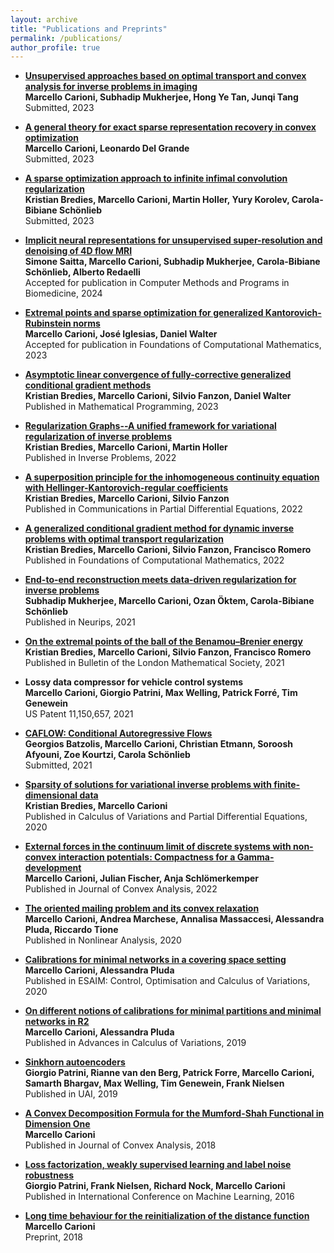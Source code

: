```yaml
---
layout: archive
title: "Publications and Preprints"
permalink: /publications/
author_profile: true
---
```



* <b> [Unsupervised approaches based on optimal transport and convex analysis for inverse problems in imaging](https://arxiv.org/pdf/2311.08972.pdf) </b> <br>
  <b> Marcello Carioni, Subhadip Mukherjee, Hong Ye Tan, Junqi Tang </b><br>
  Submitted, 2023
  
* <b> [A general theory for exact sparse representation recovery in convex optimization](https://arxiv.org/pdf/2311.08072.pdf) </b> <br>
  <b> Marcello Carioni, Leonardo Del Grande </b><br>
  Submitted, 2023
  
* <b> [A sparse optimization approach to infinite infimal convolution regularization](https://arxiv.org/pdf/2304.08628.pdf) </b> <br>
  <b> Kristian Bredies, Marcello Carioni, Martin Holler, Yury Korolev, Carola-Bibiane Schönlieb </b><br>
  Submitted, 2023
  
* <b> [Implicit neural representations for unsupervised super-resolution and denoising of 4D flow MRI](https://arxiv.org/pdf/2302.12835.pdf) </b> <br>
  <b> Simone Saitta, Marcello Carioni, Subhadip Mukherjee, Carola-Bibiane Schönlieb, Alberto Redaelli </b><br>
  Accepted for publication in Computer Methods and Programs in Biomedicine, 2024
* <b> [Extremal points and sparse optimization for generalized Kantorovich-Rubinstein norms](https://arxiv.org/pdf/2209.09167.pdf) </b> <br>
  <b> Marcello Carioni, José Iglesias, Daniel Walter </b><br>
   Accepted for publication in Foundations of Computational Mathematics, 2023

* <b> [Asymptotic linear convergence of fully-corrective generalized conditional gradient methods](https://arxiv.org/pdf/2110.06756.pdf) </b> <br>
  <b> Kristian Bredies, Marcello Carioni, Silvio Fanzon, Daniel Walter </b> <br>
  Published in Mathematical Programming, 2023


* <b> [Regularization Graphs--A unified framework for variational regularization of inverse problems](https://arxiv.org/pdf/2111.03509.pdf) </b> <br>
  <b> Kristian Bredies, Marcello Carioni, Martin Holler  </b> <br>
  Published in Inverse Problems, 2022
  

* <b>[A superposition principle for the inhomogeneous continuity equation with Hellinger-Kantorovich-regular coefficients](https://arxiv.org/pdf/2007.06964.pdf)</b> <br>
  <b> Kristian Bredies, Marcello Carioni, Silvio Fanzon </b> <br>
  Published in Communications in Partial Differential Equations, 2022
  

* <b>[A generalized conditional gradient method for dynamic inverse problems with optimal transport regularization](https://arxiv.org/pdf/2012.11706.pdf)</b> <br>
  <b> Kristian Bredies, Marcello Carioni, Silvio Fanzon, Francisco Romero </b> <br>
  Published in Foundations of Computational Mathematics, 2022


* <b> [End-to-end reconstruction meets data-driven regularization for inverse problems](https://arxiv.org/pdf/2106.03538.pdf) </b> <br>
  <b> Subhadip Mukherjee, Marcello Carioni, Ozan Öktem, Carola-Bibiane Schönlieb </b> <br>
  Published in Neurips, 2021

  
* <b> [On the extremal points of the ball of the Benamou–Brenier energy](https://arxiv.org/pdf/1907.11589.pdf) </b> <br>
  <b> Kristian Bredies, Marcello Carioni, Silvio Fanzon, Francisco Romero </b> <br>
  Published in Bulletin of the London Mathematical Society, 2021
  
  
* <b>  Lossy data compressor for vehicle control systems </b> <br>
   <b> Marcello Carioni, Giorgio Patrini, Max Welling, Patrick Forré, Tim Genewein </b> <br>
  US Patent 11,150,657, 2021
  
* <b> [CAFLOW: Conditional Autoregressive Flows](https://arxiv.org/pdf/2106.02531.pdf) </b> <br>
  <b> Georgios Batzolis, Marcello Carioni, Christian Etmann, Soroosh Afyouni, Zoe Kourtzi, Carola Schönlieb </b> <br>
  Submitted, 2021

  
* <b> [Sparsity of solutions for variational inverse problems with finite-dimensional data](https://arxiv.org/pdf/1809.05045.pdf) </b> <br>
  <b> Kristian Bredies, Marcello Carioni </b> <br>
  Published in Calculus of Variations and Partial Differential Equations, 2020

  
* <b> [External forces in the continuum limit of discrete systems with non-convex interaction potentials: Compactness for a Gamma-development](https://arxiv.org/pdf/1811.09857.pdf) </b> <br>
  <b>  Marcello Carioni, Julian Fischer, Anja Schlömerkemper </b>  <br>
  Published in Journal of Convex Analysis, 2022
  
* <b> [The oriented mailing problem and its convex relaxation](https://arxiv.org/pdf/1904.08246.pdf) </b> <br>
  <b> Marcello Carioni, Andrea Marchese, Annalisa Massaccesi, Alessandra Pluda, Riccardo Tione </b> <br>
  Published in Nonlinear Analysis, 2020

  
* <b> [Calibrations for minimal networks in a covering space setting](https://arxiv.org/pdf/1707.01448.pdf) </b> <br>
  <b> Marcello Carioni, Alessandra Pluda </b> <br>
  Published in ESAIM: Control, Optimisation and Calculus of Variations, 2020


  
* <b> [On different notions of calibrations for minimal partitions and minimal networks in R2](https://arxiv.org/pdf/1805.11397.pdf) </b> <br>
  <b> Marcello Carioni, Alessandra Pluda </b> <br>
  Published in Advances in Calculus of Variations, 2019

  
* <b> [Sinkhorn autoencoders](https://arxiv.org/pdf/1810.01118.pdf) </b> <br>
  <b> Giorgio Patrini, Rianne van den Berg, Patrick Forre, Marcello Carioni, Samarth Bhargav, Max Welling, Tim Genewein, Frank Nielsen </b> <br>
  Published in UAI, 2019


* <b> [A Convex Decomposition Formula for the Mumford-Shah Functional in Dimension One](https://arxiv.org/pdf/1610.01846.pdf) </b> <br>
  <b> Marcello Carioni </b> <br>
  Published in Journal of Convex Analysis, 2018

  
* <b> [Loss factorization, weakly supervised learning and label noise robustness](https://arxiv.org/pdf/1602.02450.pdf) </b> <br>
  <b> Giorgio Patrini, Frank Nielsen, Richard Nock, Marcello Carioni </b> <br>
  Published in International Conference on Machine Learning, 2016


* <b> [Long time behaviour for the reinitialization of the distance function](https://arxiv.org/pdf/1711.01956.pdf) </b> <br>
  <b> Marcello Carioni </b> <br>
  Preprint, 2018

  
  
  
  

